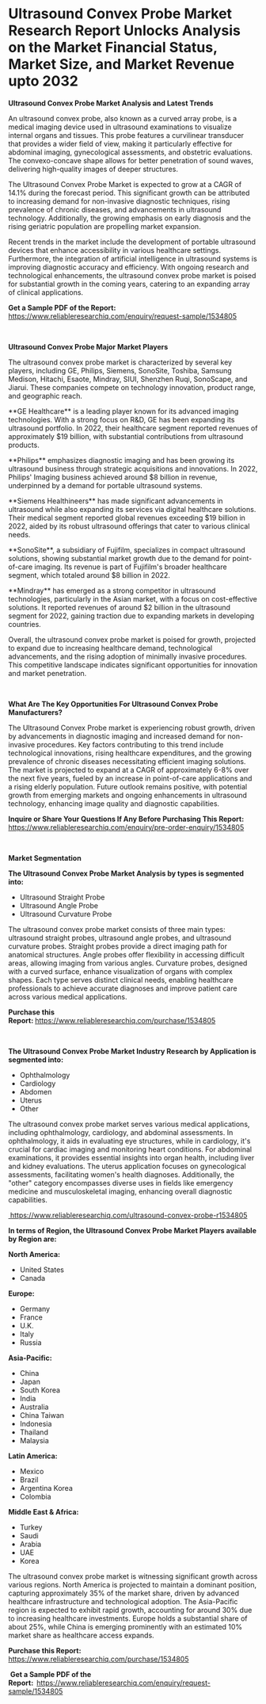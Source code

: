 <p><h1>Ultrasound Convex Probe Market Research Report Unlocks Analysis on the Market Financial Status, Market Size, and Market Revenue upto 2032</h1></p><p><strong>Ultrasound Convex Probe Market Analysis and Latest Trends</strong></p>
<p><p>An ultrasound convex probe, also known as a curved array probe, is a medical imaging device used in ultrasound examinations to visualize internal organs and tissues. This probe features a curvilinear transducer that provides a wider field of view, making it particularly effective for abdominal imaging, gynecological assessments, and obstetric evaluations. The convexo-concave shape allows for better penetration of sound waves, delivering high-quality images of deeper structures.</p><p>The Ultrasound Convex Probe Market is expected to grow at a CAGR of 14.1% during the forecast period. This significant growth can be attributed to increasing demand for non-invasive diagnostic techniques, rising prevalence of chronic diseases, and advancements in ultrasound technology. Additionally, the growing emphasis on early diagnosis and the rising geriatric population are propelling market expansion. </p><p>Recent trends in the market include the development of portable ultrasound devices that enhance accessibility in various healthcare settings. Furthermore, the integration of artificial intelligence in ultrasound systems is improving diagnostic accuracy and efficiency. With ongoing research and technological enhancements, the ultrasound convex probe market is poised for substantial growth in the coming years, catering to an expanding array of clinical applications.</p></p>
<p><strong>Get a Sample PDF of the Report:&nbsp;</strong> <a href="https://www.reliableresearchiq.com/enquiry/request-sample/1534805?utm_campaign=2724&utm_medium=2&utm_source=Github&utm_content=ia&utm_term=13042025&utm_id=ultrasound-convex-probe">https://www.reliableresearchiq.com/enquiry/request-sample/1534805</a></p>
<p>&nbsp;</p>
<p><strong>Ultrasound Convex Probe Major Market Players</strong></p>
<p><p>The ultrasound convex probe market is characterized by several key players, including GE, Philips, Siemens, SonoSite, Toshiba, Samsung Medison, Hitachi, Esaote, Mindray, SIUI, Shenzhen Ruqi, SonoScape, and Jiarui. These companies compete on technology innovation, product range, and geographic reach.</p><p>**GE Healthcare** is a leading player known for its advanced imaging technologies. With a strong focus on R&D, GE has been expanding its ultrasound portfolio. In 2022, their healthcare segment reported revenues of approximately $19 billion, with substantial contributions from ultrasound products.</p><p>**Philips** emphasizes diagnostic imaging and has been growing its ultrasound business through strategic acquisitions and innovations. In 2022, Philips' Imaging business achieved around $8 billion in revenue, underpinned by a demand for portable ultrasound systems.</p><p>**Siemens Healthineers** has made significant advancements in ultrasound while also expanding its services via digital healthcare solutions. Their medical segment reported global revenues exceeding $19 billion in 2022, aided by its robust ultrasound offerings that cater to various clinical needs.</p><p>**SonoSite**, a subsidiary of Fujifilm, specializes in compact ultrasound solutions, showing substantial market growth due to the demand for point-of-care imaging. Its revenue is part of Fujifilm's broader healthcare segment, which totaled around $8 billion in 2022.</p><p>**Mindray** has emerged as a strong competitor in ultrasound technologies, particularly in the Asian market, with a focus on cost-effective solutions. It reported revenues of around $2 billion in the ultrasound segment for 2022, gaining traction due to expanding markets in developing countries.</p><p>Overall, the ultrasound convex probe market is poised for growth, projected to expand due to increasing healthcare demand, technological advancements, and the rising adoption of minimally invasive procedures. This competitive landscape indicates significant opportunities for innovation and market penetration.</p></p>
<p>&nbsp;</p>
<p><strong>What Are The Key Opportunities For Ultrasound Convex Probe Manufacturers?</strong></p>
<p><p>The Ultrasound Convex Probe market is experiencing robust growth, driven by advancements in diagnostic imaging and increased demand for non-invasive procedures. Key factors contributing to this trend include technological innovations, rising healthcare expenditures, and the growing prevalence of chronic diseases necessitating efficient imaging solutions. The market is projected to expand at a CAGR of approximately 6-8% over the next five years, fueled by an increase in point-of-care applications and a rising elderly population. Future outlook remains positive, with potential growth from emerging markets and ongoing enhancements in ultrasound technology, enhancing image quality and diagnostic capabilities.</p></p>
<p><strong>Inquire or Share Your Questions If Any Before Purchasing This Report:</strong> <a href="https://www.reliableresearchiq.com/enquiry/pre-order-enquiry/1534805?utm_campaign=2724&utm_medium=2&utm_source=Github&utm_content=ia&utm_term=13042025&utm_id=ultrasound-convex-probe">https://www.reliableresearchiq.com/enquiry/pre-order-enquiry/1534805</a></p>
<p>&nbsp;</p>
<p><strong>Market Segmentation</strong></p>
<p><strong>The Ultrasound Convex Probe Market Analysis by types is segmented into:</strong></p>
<p><ul><li>Ultrasound Straight Probe</li><li>Ultrasound Angle Probe</li><li>Ultrasound Curvature Probe</li></ul></p>
<p><p>The ultrasound convex probe market consists of three main types: ultrasound straight probes, ultrasound angle probes, and ultrasound curvature probes. Straight probes provide a direct imaging path for anatomical structures. Angle probes offer flexibility in accessing difficult areas, allowing imaging from various angles. Curvature probes, designed with a curved surface, enhance visualization of organs with complex shapes. Each type serves distinct clinical needs, enabling healthcare professionals to achieve accurate diagnoses and improve patient care across various medical applications.</p></p>
<p><strong>Purchase this Report:&nbsp;</strong><a href="https://www.reliableresearchiq.com/purchase/1534805?utm_campaign=2724&utm_medium=2&utm_source=Github&utm_content=ia&utm_term=13042025&utm_id=ultrasound-convex-probe">https://www.reliableresearchiq.com/purchase/1534805</a></p>
<p>&nbsp;</p>
<p><strong>The Ultrasound Convex Probe Market Industry Research by Application is segmented into:</strong></p>
<p><ul><li>Ophthalmology</li><li>Cardiology</li><li>Abdomen</li><li>Uterus</li><li>Other</li></ul></p>
<p><p>The ultrasound convex probe market serves various medical applications, including ophthalmology, cardiology, and abdominal assessments. In ophthalmology, it aids in evaluating eye structures, while in cardiology, it's crucial for cardiac imaging and monitoring heart conditions. For abdominal examinations, it provides essential insights into organ health, including liver and kidney evaluations. The uterus application focuses on gynecological assessments, facilitating women's health diagnoses. Additionally, the "other" category encompasses diverse uses in fields like emergency medicine and musculoskeletal imaging, enhancing overall diagnostic capabilities.</p></p>
<p><a href="https://www.reliableresearchiq.com/ultrasound-convex-probe-r1534805?utm_campaign=2724&utm_medium=2&utm_source=Github&utm_content=ia&utm_term=13042025&utm_id=ultrasound-convex-probe">&nbsp;https://www.reliableresearchiq.com/ultrasound-convex-probe-r1534805</a></p>
<p><strong>In terms of Region, the Ultrasound Convex Probe Market Players available by Region are:</strong></p>
<p>
    <p> <strong> North America: </strong>
        <ul>
            <li>United States</li>
            <li>Canada</li>
        </ul>
        </p> 
    <p> <strong> Europe: </strong>
        <ul>
            <li>Germany</li>
            <li>France</li>
            <li>U.K.</li>
            <li>Italy</li>
            <li>Russia</li>
        </ul>
        </p> 
    <p> <strong> Asia-Pacific: </strong>
        <ul>
            <li>China</li>
            <li>Japan</li>
            <li>South Korea</li>
            <li>India</li>
            <li>Australia</li>
            <li>China Taiwan</li>
            <li>Indonesia</li>
            <li>Thailand</li>
            <li>Malaysia</li>
        </ul>
        </p> 
    <p> <strong> Latin America: </strong>
        <ul>
            <li>Mexico</li>
            <li>Brazil</li>
            <li>Argentina Korea</li>
            <li>Colombia</li>
        </ul>
        </p> 
    <p> <strong> Middle East & Africa: </strong>
        <ul>
            <li>Turkey</li>
            <li>Saudi</li>
            <li>Arabia</li>
            <li>UAE</li>
            <li>Korea</li>
        </ul>
    </p>
    </p>
<p><p>The ultrasound convex probe market is witnessing significant growth across various regions. North America is projected to maintain a dominant position, capturing approximately 35% of the market share, driven by advanced healthcare infrastructure and technological adoption. The Asia-Pacific region is expected to exhibit rapid growth, accounting for around 30% due to increasing healthcare investments. Europe holds a substantial share of about 25%, while China is emerging prominently with an estimated 10% market share as healthcare access expands.</p></p>
<p><strong>Purchase this Report: </strong><a href="https://www.reliableresearchiq.com/purchase/1534805?utm_campaign=2724&utm_medium=2&utm_source=Github&utm_content=ia&utm_term=13042025&utm_id=ultrasound-convex-probe">https://www.reliableresearchiq.com/purchase/1534805</a></p>
<p>&nbsp;<strong>Get a Sample PDF of the Report:&nbsp;&nbsp;</strong><a href="https://www.reliableresearchiq.com/enquiry/request-sample/1534805?utm_campaign=2724&utm_medium=2&utm_source=Github&utm_content=ia&utm_term=13042025&utm_id=ultrasound-convex-probe">https://www.reliableresearchiq.com/enquiry/request-sample/1534805</a></p>
<p><strong></strong></p>
<p><p></p><p></p><p></p></p>
